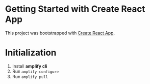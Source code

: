 # Getting Started with Create React App

This project was bootstrapped with [Create React App](https://github.com/facebook/create-react-app).

# Initialization
1. Install __amplify cli__
2. Run `amplify configure`
3. Run `amplify pull`